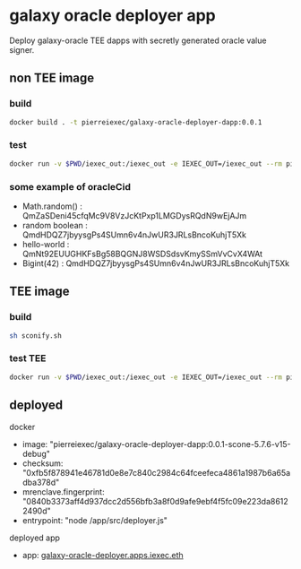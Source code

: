 # galaxy oracle deployer app

Deploy galaxy-oracle TEE dapps with secretly generated oracle value signer.

## non TEE image

### build

```sh
docker build . -t pierreiexec/galaxy-oracle-deployer-dapp:0.0.1
```

### test

```sh
docker run -v $PWD/iexec_out:/iexec_out -e IEXEC_OUT=/iexec_out --rm pierreiexec/galaxy-oracle-deployer-dapp:0.0.1 <oracleCid> <ownerAddress>
```

### some example of oracleCid

- Math.random() : QmZaSDeni45cfqMc9V8VzJcKtPxp1LMGDysRQdN9wEjAJm
- random boolean : QmdHDQZ7jbyysgPs4SUmn6v4nJwUR3JRLsBncoKuhjT5Xk
- hello-world : QmNt92EUUGHKFsBg58BQGNJ8WSDSdsvKmySSmVvCvX4WAt
- Bigint(42) : QmdHDQZ7jbyysgPs4SUmn6v4nJwUR3JRLsBncoKuhjT5Xk

## TEE image

### build

```sh
sh sconify.sh
```

### test TEE

```sh
docker run -v $PWD/iexec_out:/iexec_out -e IEXEC_OUT=/iexec_out --rm pierreiexec/galaxy-oracle-deployer-dapp:0.0.1 <oracleCid> <ownerAddress>
```

## deployed

docker

- image: "pierreiexec/galaxy-oracle-deployer-dapp:0.0.1-scone-5.7.6-v15-debug"
- checksum: "0xfb5f878941e46781d0e8e7c840c2984c64fceefeca4861a1987b6a65adba378d"
- mrenclave.fingerprint: "0840b3373aff4d937dcc2d556bfb3a8f0d9afe9ebf4f5fc09e223da86122490d"
- entrypoint: "node /app/src/deployer.js"

deployed app

- app: [galaxy-oracle-deployer.apps.iexec.eth](https://explorer.iex.ec/bellecour/search/galaxy-oracle-deployer.apps.iexec.eth)
